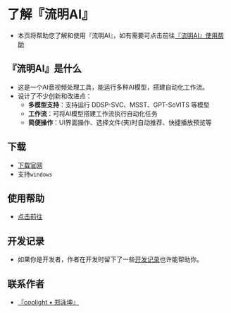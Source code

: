 # 了解『流明AI』
- 本页将帮助您了解和使用『流明AI』，如有需要可点击前往[『流明AI』使用帮助](/help/)

## 『流明AI』是什么
- 这是一个AI音视频处理工具，能运行多种AI模型，搭建自动化工作流。
- 设计了不少创新和改进点：
  - **多模型支持**：支持运行 DDSP-SVC、MSST、GPT-SoVITS 等模型
  - **工作流**：可将AI模型搭建工作流执行自动化任务
  - **简便操作**：UI界面操作、选择文件(夹)时自动推荐、快捷播放预览等

## 下载
- [下载官网](https://download.lumenxx.bool.run/)
- 支持`windows`

## 使用帮助
- [点击前往](/help/)

## 开发记录
- 如果你是开发者，作者在开发时留下了一些[开发记录](/develop/)也许能帮助你。

## 联系作者
- [『coolight • 郑泳坤』](/about/author/)

